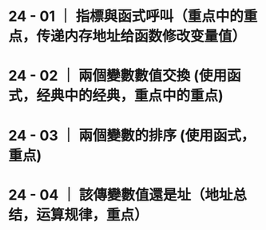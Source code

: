 # 24 - 01 ｜ 指標與函式呼叫（重点中的重点，传递内存地址给函数修改变量值）

# 24 - 02 ｜ 兩個變數數值交換 (使用函式，经典中的经典，重点中的重点)

# 24 - 03 ｜ 兩個變數的排序 (使用函式，重点)

# 24 - 04 ｜ 該傳變數值還是址（地址总结，运算规律，重点）

